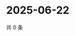 # 2025-06-22

共 0 条

<!-- BEGIN ZHIHUQUESTIONS -->
<!-- 最后更新时间 Sun Jun 22 2025 20:19:44 GMT+0800 (China Standard Time) -->

<!-- END ZHIHUQUESTIONS -->
